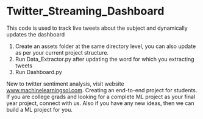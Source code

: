 # Twitter_Streaming_Dashboard
This code is used to track live tweets about the subject and dynamically updates the dashboard
1. Create an assets folder at the same directory level, you can also update as per your current project structure.
2. Run Data_Extractor.py after updating the word for which you extracting tweets
3. Run Dashboard.py

New to twitter sentiment analysis, visit website www.machinelearningsol.com. 
Creating an end-to-end project for students. If you are college grads and looking for a complete ML project as your final year project, connect with us. 
Also if you have any new ideas, then we can build a ML project for you.
